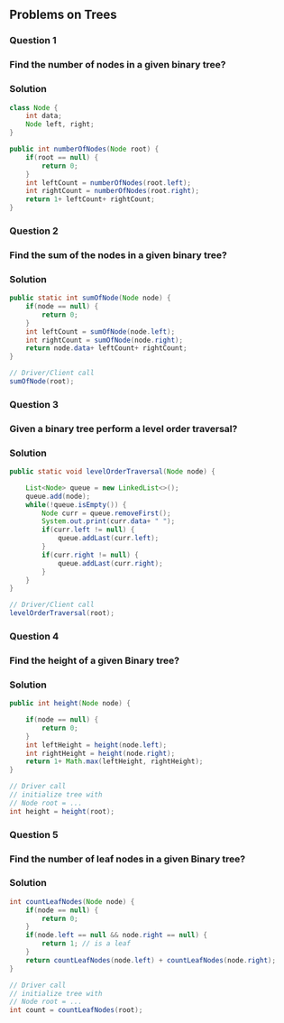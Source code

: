 ## Problems on Trees

### Question 1
### Find the number of nodes in a given binary tree?

### Solution
```java
class Node {
    int data;
    Node left, right;
}

public int numberOfNodes(Node root) {
    if(root == null) {
        return 0;
    }
    int leftCount = numberOfNodes(root.left);
    int rightCount = numberOfNodes(root.right);
    return 1+ leftCount+ rightCount;
}
```

### Question 2
### Find the sum of the nodes in a given binary tree?

### Solution
```java
public static int sumOfNode(Node node) {
    if(node == null) {
        return 0;
    }
    int leftCount = sumOfNode(node.left);
    int rightCount = sumOfNode(node.right);
    return node.data+ leftCount+ rightCount;
}

// Driver/Client call
sumOfNode(root);
```

### Question 3
### Given a binary tree perform a level order traversal?

### Solution
```java
public static void levelOrderTraversal(Node node) {

    List<Node> queue = new LinkedList<>();
    queue.add(node);
    while(!queue.isEmpty()) {
        Node curr = queue.removeFirst();
        System.out.print(curr.data+ " ");
        if(curr.left != null) {
            queue.addLast(curr.left);
        }
        if(curr.right != null) {
            queue.addLast(curr.right);
        }
    }
}

// Driver/Client call
levelOrderTraversal(root);
```

### Question 4
### Find the height of a given Binary tree?

### Solution
```java
public int height(Node node) {

    if(node == null) {
        return 0;
    }
    int leftHeight = height(node.left);
    int rightHeight = height(node.right);
    return 1+ Math.max(leftHeight, rightHeight);
}

// Driver call
// initialize tree with 
// Node root = ...
int height = height(root);
```

### Question 5
### Find the number of leaf nodes in a given Binary tree?

### Solution
```java
int countLeafNodes(Node node) {
    if(node == null) {
        return 0;
    }
    if(node.left == null && node.right == null) {
        return 1; // is a leaf
    }
    return countLeafNodes(node.left) + countLeafNodes(node.right);
}

// Driver call
// initialize tree with 
// Node root = ...
int count = countLeafNodes(root);
```